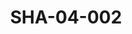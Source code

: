 ---
pid: SHA-04-002
title: SHA-04-002
language: ar
original_label: 
rights: شرحبيل احمد
location_of_original: شرحبيل احمد
photographer_or_studio: 
scanned_from: photograph 8.8 by 13.8
_date: 1964-1965
location: الخرطوم، دار النشر التربوي
description: 'شرحبيل احمد وسعيد قسم الله '
additional_notes: 
permission_display: 'yes'
on_server: 'no'
on_website: 'no'
permalink: /photopages/ar/SHA-04-002.html
layout: photo-page
---